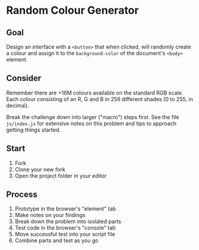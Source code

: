 # Random Colour Generator

## Goal

Design an interface with a `<button>` that when clicked, will randomly create a colour and assign it to the `background-color` of the document's `<body>` element.


## Consider

Remember there are >16M colours available on the standard RGB scale. Each colour consisting of an R, G and B in 256 different shades (0 to 255, in decimal).

Break the challenge down into larger ("macro") steps first. See the file `js/index.js` for extensive notes on this problem and tips to approach getting things started.


## Start

1. Fork
1. Clone your new fork
1. Open the project folder in your editor


## Process

1. Prototype in the browser's "element" tab
1. Make notes on your findings
1. Break down the problem into isolated parts
1. Test code in the browser's "console" tab
1. Move successful test into your script file
1. Combine parts and test as you go